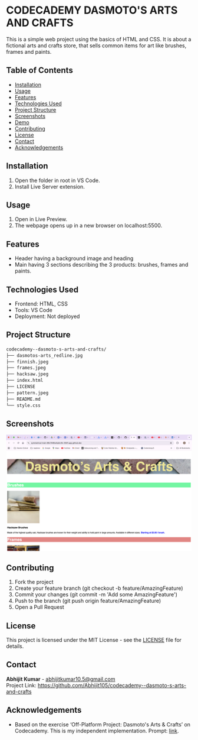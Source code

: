 # CODECADEMY DASMOTO'S ARTS AND CRAFTS

This is a simple web project using the basics of HTML and CSS. It is about a fictional arts and crafts store, that sells common items for art like brushes, frames and paints.

## Table of Contents

- [Installation](#installation)
- [Usage](#usage)
- [Features](#features)
- [Technologies Used](#technologies)
- [Project Structure](#project-structure)
- [Screenshots](#screenshots)
- [Demo](#demo)
- [Contributing](#contributing)
- [License](#license)
- [Contact](#contact)
- [Acknowledgements](#acknowledgements)

## Installation

1. Open the folder in root in VS Code.
2. Install Live Server extension.

## Usage

1. Open in Live Preview.
2. The webpage opens up in a new browser on localhost:5500.

## Features

- Header having a background image and heading
- Main having 3 sections describing the 3 products: brushes, frames and paints.

## Technologies Used

- Frontend: HTML, CSS
- Tools: VS Code
- Deployment: Not deployed

## Project Structure

```md
codecademy--dasmoto-s-arts-and-crafts/
├── dasmotos-arts_redline.jpg
├── finnish.jpeg
├── frames.jpeg
├── hacksaw.jpeg
├── index.html
├── LICENSE
├── pattern.jpeg
├── README.md
└── style.css
```

## Screenshots

![project opened in web browser](./Screenshot.png "website opened in the browser")

## Contributing

1. Fork the project
2. Create your feature branch (git checkout -b feature/AmazingFeature)
3. Commit your changes (git commit -m 'Add some AmazingFeature')
4. Push to the branch (git push origin feature/AmazingFeature)
5. Open a Pull Request

## License

This project is licensed under the MIT License - see the [LICENSE](./LICENSE) file for details.

## Contact

**Abhijit Kumar** - abhijitkumar10.5@gmail.com<br>
Project Link: https://github.com/Abhijit105/codecademy--dasmoto-s-arts-and-crafts

## Acknowledgements

- Based on the exercise ‘Off-Platform Project: Dasmoto's Arts & Crafts’ on Codecademy. This is my independent implementation. Prompt: [link](https://www.codecademy.com/journeys/front-end-engineer/paths/fecj-22-web-development-foundations/tracks/fecj-22-developing-websites-locally/modules/wdcp-22-developing-with-css-fed6b6e3-8e8d-4dbb-86db-cbe1d1827233/projects/dasmoto).
